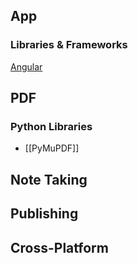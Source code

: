 ## App

### Libraries & Frameworks

[Angular](http://angular.io)

## PDF

### Python Libraries
- [[PyMuPDF]]

## Note Taking

## Publishing

## Cross-Platform